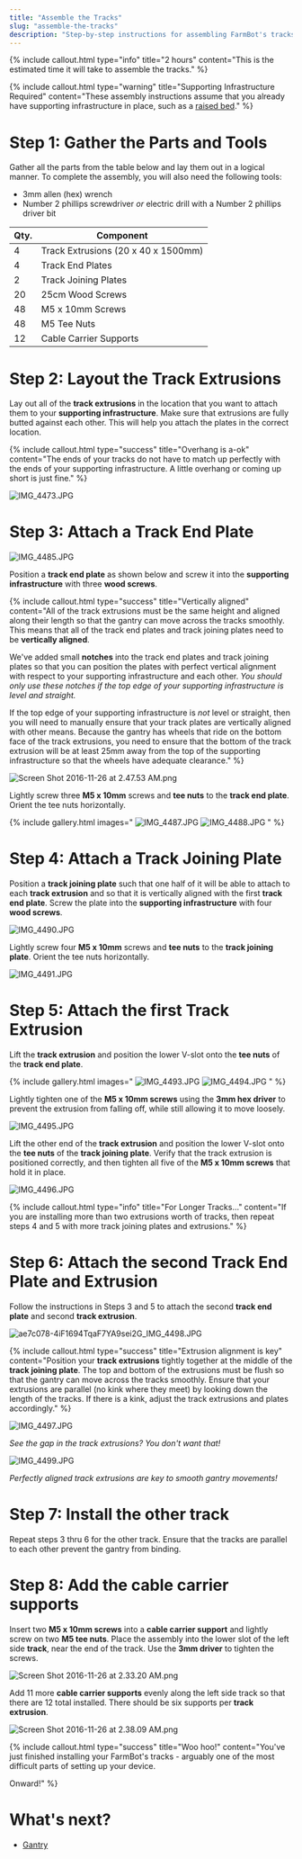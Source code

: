 ```yaml
---
title: "Assemble the Tracks"
slug: "assemble-the-tracks"
description: "Step-by-step instructions for assembling FarmBot's tracks"
---
```



{%
include callout.html
type="info"
title="2 hours"
content="This is the estimated time it will take to assemble the tracks."
%}



{%
include callout.html
type="warning"
title="Supporting Infrastructure Required"
content="These assembly instructions assume that you already have supporting infrastructure in place, such as a [raised bed](building-a-raised-bed.md)."
%}

# Step 1: Gather the Parts and Tools
Gather all the parts from the table below and lay them out in a logical manner. To complete the assembly, you will also need the following tools:
* 3mm allen (hex) wrench
* Number 2 phillips screwdriver *or* electric drill with a Number 2 phillips driver bit

|Qty.                          |Component                     |
|------------------------------|------------------------------|
|4                             |Track Extrusions (20 x 40 x 1500mm)
|4                             |Track End Plates
|2                             |Track Joining Plates
|20                            |25cm Wood Screws
|48                            |M5 x 10mm Screws
|48                            |M5 Tee Nuts
|12                            |Cable Carrier Supports

# Step 2: Layout the Track Extrusions
Lay out all of the **track extrusions** in the location that you want to attach them to your **supporting infrastructure**. Make sure that extrusions are fully butted against each other. This will help you attach the plates in the correct location.

{%
include callout.html
type="success"
title="Overhang is a-ok"
content="The ends of your tracks do not have to match up perfectly with the ends of your supporting infrastructure. A little overhang or coming up short is just fine."
%}



![IMG_4473.JPG](_images/IMG_4473.JPG)

# Step 3: Attach a Track End Plate

![IMG_4485.JPG](_images/IMG_4485.JPG)

Position a **track end plate** as shown below and screw it into the **supporting infrastructure** with three **wood screws**.

{%
include callout.html
type="success"
title="Vertically aligned"
content="All of the track extrusions must be the same height and aligned along their length so that the gantry can move across the tracks smoothly. This means that all of the track end plates and track joining plates need to be **vertically aligned**.

We've added small **notches** into the track end plates and track joining plates so that you can position the plates with perfect vertical alignment with respect to your supporting infrastructure and each other. *You should only use these notches if the top edge of your supporting infrastructure is level and straight.*

If the top edge of your supporting infrastructure is *not* level or straight, then you will need to manually ensure that your track plates are vertically aligned with other means. Because the gantry has wheels that ride on the bottom face of the track extrusions, you need to ensure that the bottom of the track extrusion will be at least 25mm away from the top of the supporting infrastructure so that the wheels have adequate clearance."
%}



![Screen Shot 2016-11-26 at 2.47.53 AM.png](_images/Screen_Shot_2016-11-26_at_2.47.53_AM.png)

Lightly screw three **M5 x 10mm** screws and **tee nuts** to the **track end plate**. Orient the tee nuts horizontally.

{% include gallery.html images="
![IMG_4487.JPG](_images/IMG_4487.JPG)
![IMG_4488.JPG](_images/IMG_4488.JPG)
" %}

# Step 4: Attach a Track Joining Plate
Position a **track joining plate** such that one half of it will be able to attach to each **track extrusion** and so that it is vertically aligned with the first **track end plate**. Screw the plate into the **supporting infrastructure** with four **wood screws**.

![IMG_4490.JPG](_images/IMG_4490.JPG)

Lightly screw four **M5 x 10mm** screws and **tee nuts** to the **track joining plate**. Orient the tee nuts horizontally.

![IMG_4491.JPG](_images/IMG_4491.JPG)

# Step 5: Attach the first Track Extrusion
Lift the **track extrusion** and position the lower V-slot onto the **tee nuts** of the **track end plate**.

{% include gallery.html images="
![IMG_4493.JPG](_images/IMG_4493.JPG)
![IMG_4494.JPG](_images/IMG_4494.JPG)
" %}

Lightly tighten one of the **M5 x 10mm screws** using the **3mm hex driver** to prevent the extrusion from falling off, while still allowing it to move loosely.

![IMG_4495.JPG](_images/IMG_4495.JPG)

Lift the other end of the **track extrusion** and position the lower V-slot onto the **tee nuts** of the **track joining plate**. Verify that the track extrusion is positioned correctly, and then tighten all five of the **M5 x 10mm screws** that hold it in place.

![IMG_4496.JPG](_images/IMG_4496.JPG)



{%
include callout.html
type="info"
title="For Longer Tracks..."
content="If you are installing more than two extrusions worth of tracks, then repeat steps 4 and 5 with more track joining plates and extrusions."
%}

# Step 6: Attach the second Track End Plate and Extrusion
Follow the instructions in Steps 3 and 5 to attach the second **track end plate** and second **track extrusion**.

![ae7c078-4iF1694TqaF7YA9sei2G_IMG_4498.JPG](_images/IMG_4498.JPG)



{%
include callout.html
type="success"
title="Extrusion alignment is key"
content="Position your **track extrusions** tightly together at the middle of the **track joining plate**. The top and bottom of the extrusions must be flush so that the gantry can move across the tracks smoothly. Ensure that your extrusions are parallel (no kink where they meet) by looking down the length of the tracks. If there is a kink, adjust the track extrusions and plates accordingly."
%}



![IMG_4497.JPG](_images/IMG_4497.JPG)

_See the gap in the track extrusions? You don't want that!_



![IMG_4499.JPG](_images/IMG_4499.JPG)

_Perfectly aligned track extrusions are key to smooth gantry movements!_

# Step 7: Install the other track
Repeat steps 3 thru 6 for the other track. Ensure that the tracks are parallel to each other prevent the gantry from binding.

# Step 8: Add the cable carrier supports
Insert two **M5 x 10mm screws** into a **cable carrier support** and lightly screw on two **M5 tee nuts**. Place the assembly into the lower slot of the left side **track**, near the end of the track. Use the **3mm driver** to tighten the screws.

![Screen Shot 2016-11-26 at 2.33.20 AM.png](_images/Screen_Shot_2016-11-26_at_2.33.20_AM.png)

Add 11 more **cable carrier supports** evenly along the left side track so that there are 12 total installed. There should be six supports per **track extrusion**.

![Screen Shot 2016-11-26 at 2.38.09 AM.png](_images/Screen_Shot_2016-11-26_at_2.38.09_AM.png)



{%
include callout.html
type="success"
title="Woo hoo!"
content="You've just finished installing your FarmBot's tracks - arguably one of the most difficult parts of setting up your device.

Onward!"
%}


# What's next?

 * [Gantry](../gantry.md)
